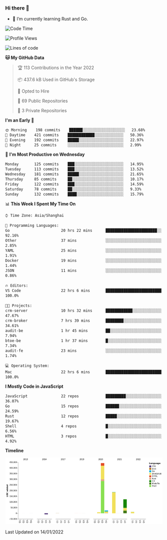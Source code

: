 ### Hi there 👋

- 🌱 I’m currently learning Rust and Go.

<!--START_SECTION:waka-->
![Code Time](http://img.shields.io/badge/Code%20Time-130%20hrs%2044%20mins-blue)

![Profile Views](http://img.shields.io/badge/Profile%20Views-1-blue)

![Lines of code](https://img.shields.io/badge/From%20Hello%20World%20I%27ve%20Written-796%20Thousand%20lines%20of%20code-blue)

**🐱 My GitHub Data** 

> 🏆 113 Contributions in the Year 2022
 > 
> 📦 437.6 kB Used in GitHub's Storage 
 > 
> 💼 Opted to Hire
 > 
> 📜 69 Public Repositories 
 > 
> 🔑 3 Private Repositories  
 > 
**I'm an Early 🐤** 

```text
🌞 Morning    198 commits    ██████░░░░░░░░░░░░░░░░░░░   23.68% 
🌆 Daytime    421 commits    ████████████░░░░░░░░░░░░░   50.36% 
🌃 Evening    192 commits    █████░░░░░░░░░░░░░░░░░░░░   22.97% 
🌙 Night      25 commits     ░░░░░░░░░░░░░░░░░░░░░░░░░   2.99%

```
📅 **I'm Most Productive on Wednesday** 

```text
Monday       125 commits    ███░░░░░░░░░░░░░░░░░░░░░░   14.95% 
Tuesday      113 commits    ███░░░░░░░░░░░░░░░░░░░░░░   13.52% 
Wednesday    181 commits    █████░░░░░░░░░░░░░░░░░░░░   21.65% 
Thursday     85 commits     ██░░░░░░░░░░░░░░░░░░░░░░░   10.17% 
Friday       122 commits    ███░░░░░░░░░░░░░░░░░░░░░░   14.59% 
Saturday     78 commits     ██░░░░░░░░░░░░░░░░░░░░░░░   9.33% 
Sunday       132 commits    ████░░░░░░░░░░░░░░░░░░░░░   15.79%

```


📊 **This Week I Spent My Time On** 

```text
⌚︎ Time Zone: Asia/Shanghai

💬 Programming Languages: 
Go                       20 hrs 22 mins      ███████████████████████░░   92.16% 
Other                    37 mins             ░░░░░░░░░░░░░░░░░░░░░░░░░   2.85% 
YAML                     25 mins             ░░░░░░░░░░░░░░░░░░░░░░░░░   1.91% 
Docker                   19 mins             ░░░░░░░░░░░░░░░░░░░░░░░░░   1.44% 
JSON                     11 mins             ░░░░░░░░░░░░░░░░░░░░░░░░░   0.86%

🔥 Editors: 
VS Code                  22 hrs 6 mins       █████████████████████████   100.0%

🐱‍💻 Projects: 
crm-server               10 hrs 32 mins      ████████████░░░░░░░░░░░░░   47.67% 
crm-broker               7 hrs 39 mins       ████████░░░░░░░░░░░░░░░░░   34.61% 
audit-be                 1 hr 45 mins        ██░░░░░░░░░░░░░░░░░░░░░░░   7.94% 
btoe-be                  1 hr 37 mins        █░░░░░░░░░░░░░░░░░░░░░░░░   7.34% 
audit-fe                 23 mins             ░░░░░░░░░░░░░░░░░░░░░░░░░   1.74%

💻 Operating System: 
Mac                      22 hrs 6 mins       █████████████████████████   100.0%

```

**I Mostly Code in JavaScript** 

```text
JavaScript               22 repos            █████████░░░░░░░░░░░░░░░░   36.07% 
Go                       15 repos            ██████░░░░░░░░░░░░░░░░░░░   24.59% 
Rust                     12 repos            █████░░░░░░░░░░░░░░░░░░░░   19.67% 
Shell                    4 repos             █░░░░░░░░░░░░░░░░░░░░░░░░   6.56% 
HTML                     3 repos             █░░░░░░░░░░░░░░░░░░░░░░░░   4.92%

```


**Timeline**

![Chart not found](https://raw.githubusercontent.com/elton/elton/main/charts/bar_graph.png) 


 Last Updated on 14/01/2022
<!--END_SECTION:waka-->

<!--
**elton/elton** is a ✨ _special_ ✨ repository because its `README.md` (this file) appears on your GitHub profile.

Here are some ideas to get you started:

- 🔭 I’m currently working on ...
- 🌱 I’m currently learning ...
- 👯 I’m looking to collaborate on ...
- 🤔 I’m looking for help with ...
- 💬 Ask me about ...
- 📫 How to reach me: ...
- 😄 Pronouns: ...
- ⚡ Fun fact: ...
-->
